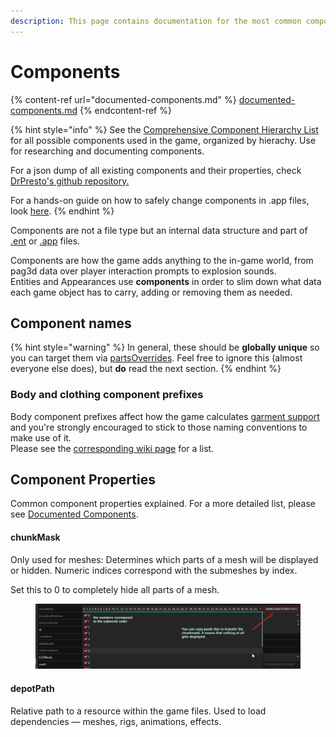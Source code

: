 ```yaml
---
description: This page contains documentation for the most common component types. WIP.
---
```


# Components

{% content-ref url="documented-components.md" %}
[documented-components.md](documented-components.md)
{% endcontent-ref %}

{% hint style="info" %}
See the [Comprehensive Component Hierarchy List](../../../modding-know-how/files-and-what-they-do/components/comprehensive-components-list.md) for all possible components used in the game, organized by hierachy. Use for researching and documenting components.

For a json dump of all existing components and their properties, check [DrPresto's github repository.](https://github.com/DoctorPresto/Cyberpunk-File-Types/blob/main/lists/entComponent\_types.json)

For a hands-on guide on how to safely change components in .app files, look [here](../../modding-guides/npcs/appearances-change-the-looks.md#safely-adding-components).
{% endhint %}

Components are not a file type but an internal data structure and part of [.ent](./#.ent-entity) or [.app](./#.app-appearance-definition) files.&#x20;

Components are how the game adds anything to the in-game world, from pag3d data over player interaction prompts to explosion sounds.\
Entities and Appearances use **components** in order to slim down what data each game object has to carry, adding or removing them as needed.

## Component names

{% hint style="warning" %}
In general, these should be **globally unique** so you can target them via [partsOverrides](../../modding-guides/items-equipment/influencing-other-items.md#partsoverrides). Feel free to ignore this (almost everyone else does), but **do** read the next section.
{% endhint %}

### Body and clothing component prefixes

Body component prefixes affect how the game calculates [garment support](../../3d-modelling/garment-support-how-does-it-work.md) and you're strongly encouraged to stick to those naming conventions to make use of it. \
Please see the [corresponding wiki page](../../3d-modelling/garment-support-how-does-it-work.md#component-prefixes) for a list.

## Component Properties

Common component properties explained. For a more detailed list, please see [Documented Components](documented-components.md).

#### chunkMask

Only used for meshes: Determines which parts of a mesh will be displayed or hidden. Numeric indices correspond with the submeshes by index.

Set this to 0 to completely hide all parts of a mesh.

<figure><img src="../../../.gitbook/assets/chunkmask.png" alt=""><figcaption></figcaption></figure>

#### depotPath

Relative path to a resource within the game files. Used to load dependencies — meshes, rigs, animations, effects.

